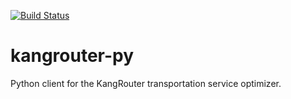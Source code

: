 [![Build Status](https://travis-ci.org/TheSolvingMachine/kangrouter-py.svg?branch=master)](https://travis-ci.org/TheSolvingMachine/kangrouter-py)

# kangrouter-py
Python client for the KangRouter transportation service optimizer.
